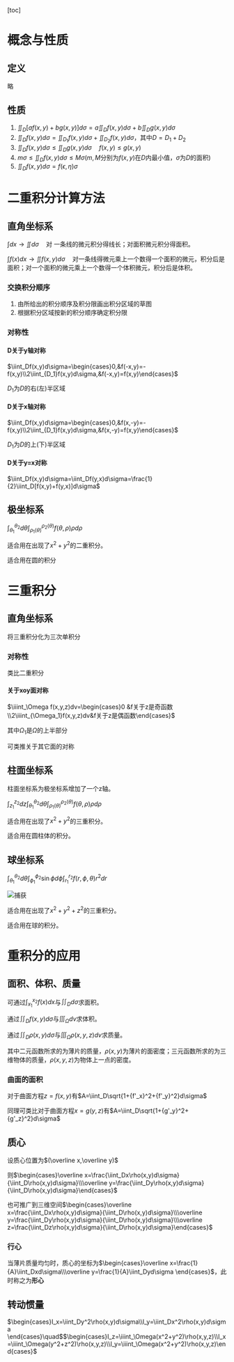 [toc]

# 概念与性质

## 定义

略

## 性质

1. $\iint_D[af(x,y)+bg(x,y)]d\sigma=a\iint_Df(x,y)d\sigma+b\iint_Dg(x,y)d\sigma$
2. $\iint_Df(x,y)d\sigma=\iint_{D_1}f(x,y)d\sigma+\iint_{D_2}f(x,y)d\sigma$，其中$D=D_1+D_2$
3. $\iint_Df(x,y)d\sigma\leq\iint_Dg(x,y)d\sigma\quad f(x,y)\leq g(x,y)$
4. $m\sigma\leq\iint_Df(x,y)d\sigma\leq M\sigma$($m,M$分别为$f(x,y)$在$D$内最小值，$\sigma$为$D$的面积)
5. $\iint_Df(x,y)d\sigma=f(\epsilon,\eta)\sigma$

# 二重积分计算方法 

## 直角坐标系

$\int dx\to\iint d\sigma\quad$对 一条线的微元积分得线长；对面积微元积分得面积。

$\int f(x)dx\to\iint f(x,y)d\sigma\quad$对一条线得微元乘上一个数得一个面积的微元，积分后是面积；对一个面积的微元乘上一个数得一个体积微元，积分后是体积。

### 交换积分顺序

1. 由所给出的积分顺序及积分限画出积分区域的草图
2. 根据积分区域按新的积分顺序确定积分限

### 对称性

#### D关于y轴对称

$\iint_Df(x,y)d\sigma=\begin{cases}0,&f(-x,y)=-f(x,y)\\2\iint_{D_1}f(x,y)d\sigma,&f(-x,y)=f(x,y)\end{cases}$

$D_1$为$D$的右(左)半区域

#### D关于x轴对称

$\iint_Df(x,y)d\sigma=\begin{cases}0,&f(x,-y)=-f(x,y)\\2\iint_{D_1}f(x,y)d\sigma,&f(x,-y)=f(x,y)\end{cases}$

$D_1$为$D$的上(下)半区域

#### D关于y=x对称

$\iint_Df(x,y)d\sigma=\iint_Df(y,x)d\sigma=\frac{1}{2}\iint_D[f(x,y)+f(y,x)]d\sigma$

## 极坐标系

$\int_{\theta_1}^{\theta_2}d\theta\int_{\rho_1(\theta)}^{\rho_2(\theta)}f(\theta,\rho)\rho d\rho$

适合用在出现了$x^2+y^2$的二重积分。

适合用在圆的积分

# 三重积分

## 直角坐标系

将三重积分化为三次单积分

### 对称性

类比二重积分

#### 关于xoy面对称

$\iiint_\Omega f(x,y,z)dv=\begin{cases}0 &f关于z是奇函数\\2\iiint_{\Omega_1}f(x,y,z)dv&f关于z是偶函数\end{cases}$

其中$\Omega_1$是$\Omega$的上半部分

可类推关于其它面的对称

## 柱面坐标系

柱面坐标系为极坐标系增加了一个z轴。

$\int_{z_1}^{z_2}dz\int_{\theta_1}^{\theta_2}d\theta\int_{\rho_1(\theta)}^{\rho_2(\theta)}f(\theta,\rho)\rho d\rho$

适合用在出现了$x^2+y^2$的三重积分。

适合用在圆柱体的积分。

## 球坐标系

$\int_{\theta_1}^{\theta_2}d\theta\int_{\phi_1}^{\phi_2}\sin\phi d\phi\int_{r_1}^{r_2}f(r,\phi,\theta)r^2dr$

![捕获](https://i.loli.net/2020/06/29/jtDE2IfSbp3rmWx.png)

适合用在出现了$x^2+y^2+z^2$的三重积分。

适合用在球的积分。

# 重积分的应用

## 面积、体积、质量

可通过$\int_{x_1}^{x_2}f(x)dx$与$\iint_Dd\sigma$求面积。

通过$\iint_Df(x,y)d\sigma$与$\iiint_\Omega dv$求体积。

通过$\iint_D \rho(x,y)d\sigma$与$\iiint_\Omega\rho(x,y,z)dv$求质量。

其中二元函数所求的为薄片的质量，$\rho(x,y)$为薄片的面密度；三元函数所求的为三维物体的质量，$\rho(x,y,z)$为物体上一点的密度。

### 曲面的面积

对于曲面方程$z=f(x,y)$有$A=\iint_D\sqrt{1+{f'_x}^2+{f'_y}^2}d\sigma$

同理可类比对于曲面方程$x=g(y,z)$有$A=\iint_D\sqrt{1+{g'_y}^2+{g'_z}^2}d\sigma$

## 质心

设质心位置为$(\overline x,\overline y)$

则$\begin{cases}\overline x=\frac{\iint_Dx\rho(x,y)d\sigma}{\iint_D\rho(x,y)d\sigma}\\\overline y=\frac{\iint_Dy\rho(x,y)d\sigma}{\iint_D\rho(x,y)d\sigma}\end{cases}$

也可推广到三维空间$\begin{cases}\overline x=\frac{\iint_Dx\rho(x,y)d\sigma}{\iint_D\rho(x,y)d\sigma}\\\overline y=\frac{\iint_Dy\rho(x,y)d\sigma}{\iint_D\rho(x,y)d\sigma}\\\overline z=\frac{\iint_Dz\rho(x,y)d\sigma}{\iint_D\rho(x,y)d\sigma}\end{cases}$

### 行心

当薄片质量均匀时，质心的坐标为$\begin{cases}\overline x=\frac{1}{A}\iint_Dxd\sigma\\\overline y=\frac{1}{A}\iint_Dyd\sigma \end{cases}$，此时称之为**形心**

## 转动惯量

$\begin{cases}I_x=\iint_Dy^2\rho(x,y)d\sigma\\I_y=\iint_Dx^2\rho(x,y)d\sigma \end{cases}\quad$$\begin{cases}I_z=\iiint_\Omega(x^2+y^2)\rho(x,y,z)\\I_x=\iiint_\Omega(y^2+z^2)\rho(x,y,z)\\I_y=\iiint_\Omega(x^2+y^2)\rho(x,y,z)\end{cases}$